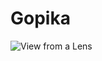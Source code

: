 # Gopika

![View from a Lens](https://imgv3.fotor.com/images/blog-richtext-image/part-blurry-image.jpg)
